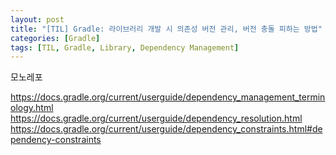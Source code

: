 ```yaml
---
layout: post
title: "[TIL] Gradle: 라이브러리 개발 시 의존성 버전 관리, 버전 충돌 피하는 방법"
categories: [Gradle]
tags: [TIL, Gradle, Library, Dependency Management]
---
```


모노레포

https://docs.gradle.org/current/userguide/dependency_management_terminology.html
https://docs.gradle.org/current/userguide/dependency_resolution.html
https://docs.gradle.org/current/userguide/dependency_constraints.html#dependency-constraints
